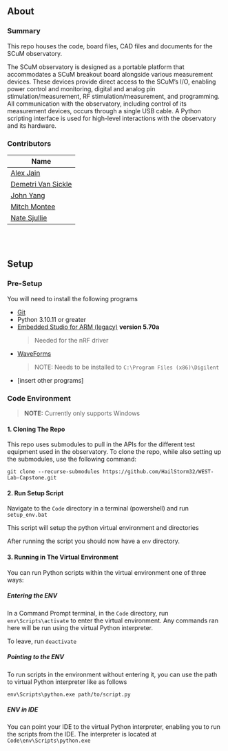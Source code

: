 ## About

### Summary
This repo houses the code, board files, CAD files and documents for the SCuM observatory.

The SCuM observatory is designed as a portable platform that accommodates a SCuM breakout board alongside various measurement devices. These devices provide direct access to the SCuM’s I/O, enabling power control and monitoring, digital and analog pin stimulation/measurement, RF stimulation/measurement, and programming. All communication with the observatory, including control of its measurement devices, occurs through a single USB cable. A Python scripting interface is used for high-level interactions with the observatory and its hardware.


### Contributors
| Name                  |
|-----------------------|
| [Alex Jain](https://github.com/ajainPSU)   |
| [Demetri Van Sickle](https://github.com/HailStorm32) |
| [John Yang](https://github.com/yan7-psu)  |
| [Mitch Montee](https://github.com/mmontee)  |
|[Nate Sjullie](https://github.com/nsjullie) |


<br>

<br>

## Setup

### Pre-Setup
You will need to install the following programs

 - [Git](https://git-scm.com/downloads/win)
 - Python 3.10.11 or greater
 - [Embedded Studio for ARM (legacy)](https://www.segger.com/downloads/embedded-studio/#ESforARM) **version 5.70a**
	 > Needed for the nRF driver
 -   [WaveForms](https://digilent.com/reference/software/waveforms/waveforms-3/start) 
	 > NOTE: Needs to be installed to `C:\Program Files (x86)\Digilent`
- [insert other programs]

### Code Environment

> **NOTE:** Currently only supports Windows

#### 1. Cloning The Repo
This repo uses submodules to pull in the APIs for the different test equipment used in the observatory. To clone the repo, while also setting up the submodules, use the following command:

    git clone --recurse-submodules https://github.com/HailStorm32/WEST-Lab-Capstone.git

#### 2. Run Setup Script
Navigate to the `Code` directory in a terminal (powershell) and run `setup_env.bat`

This script will setup the python virtual environment and directories

After running the script you should now have a `env` directory. 

#### 3.  Running in The Virtual Environment
You can run Python scripts within the virtual environment one of three ways:

##### Entering the ENV
In a Command Prompt terminal, in the `Code` directory, run `env\Scripts\activate` to enter the virtual environment. Any commands ran here will be run using the virtual Python interpreter. 

To leave, run `deactivate`

##### Pointing to the ENV
To run scripts in the environment without entering it, you can use the path to virtual Python interpreter like as follows

    env\Scripts\python.exe path/to/script.py

##### ENV in IDE
You can point your IDE to the virtual Python interpreter, enabling you to run the scripts from the IDE.
The interpreter is located at `Code\env\Scripts\python.exe`